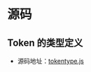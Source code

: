 # 源码

## Token 的类型定义

- 源码地址：[tokentype.js](https://github.com/acornjs/acorn/blob/master/acorn/src/tokentype.js)

